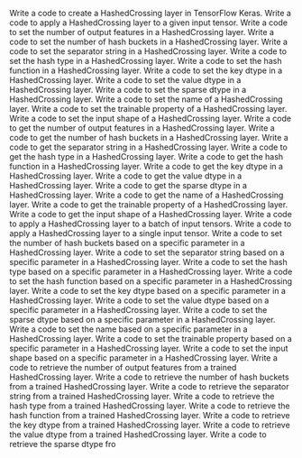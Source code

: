 Write a code to create a HashedCrossing layer in TensorFlow Keras.
Write a code to apply a HashedCrossing layer to a given input tensor.
Write a code to set the number of output features in a HashedCrossing layer.
Write a code to set the number of hash buckets in a HashedCrossing layer.
Write a code to set the separator string in a HashedCrossing layer.
Write a code to set the hash type in a HashedCrossing layer.
Write a code to set the hash function in a HashedCrossing layer.
Write a code to set the key dtype in a HashedCrossing layer.
Write a code to set the value dtype in a HashedCrossing layer.
Write a code to set the sparse dtype in a HashedCrossing layer.
Write a code to set the name of a HashedCrossing layer.
Write a code to set the trainable property of a HashedCrossing layer.
Write a code to set the input shape of a HashedCrossing layer.
Write a code to get the number of output features in a HashedCrossing layer.
Write a code to get the number of hash buckets in a HashedCrossing layer.
Write a code to get the separator string in a HashedCrossing layer.
Write a code to get the hash type in a HashedCrossing layer.
Write a code to get the hash function in a HashedCrossing layer.
Write a code to get the key dtype in a HashedCrossing layer.
Write a code to get the value dtype in a HashedCrossing layer.
Write a code to get the sparse dtype in a HashedCrossing layer.
Write a code to get the name of a HashedCrossing layer.
Write a code to get the trainable property of a HashedCrossing layer.
Write a code to get the input shape of a HashedCrossing layer.
Write a code to apply a HashedCrossing layer to a batch of input tensors.
Write a code to apply a HashedCrossing layer to a single input tensor.
Write a code to set the number of hash buckets based on a specific parameter in a HashedCrossing layer.
Write a code to set the separator string based on a specific parameter in a HashedCrossing layer.
Write a code to set the hash type based on a specific parameter in a HashedCrossing layer.
Write a code to set the hash function based on a specific parameter in a HashedCrossing layer.
Write a code to set the key dtype based on a specific parameter in a HashedCrossing layer.
Write a code to set the value dtype based on a specific parameter in a HashedCrossing layer.
Write a code to set the sparse dtype based on a specific parameter in a HashedCrossing layer.
Write a code to set the name based on a specific parameter in a HashedCrossing layer.
Write a code to set the trainable property based on a specific parameter in a HashedCrossing layer.
Write a code to set the input shape based on a specific parameter in a HashedCrossing layer.
Write a code to retrieve the number of output features from a trained HashedCrossing layer.
Write a code to retrieve the number of hash buckets from a trained HashedCrossing layer.
Write a code to retrieve the separator string from a trained HashedCrossing layer.
Write a code to retrieve the hash type from a trained HashedCrossing layer.
Write a code to retrieve the hash function from a trained HashedCrossing layer.
Write a code to retrieve the key dtype from a trained HashedCrossing layer.
Write a code to retrieve the value dtype from a trained HashedCrossing layer.
Write a code to retrieve the sparse dtype fro